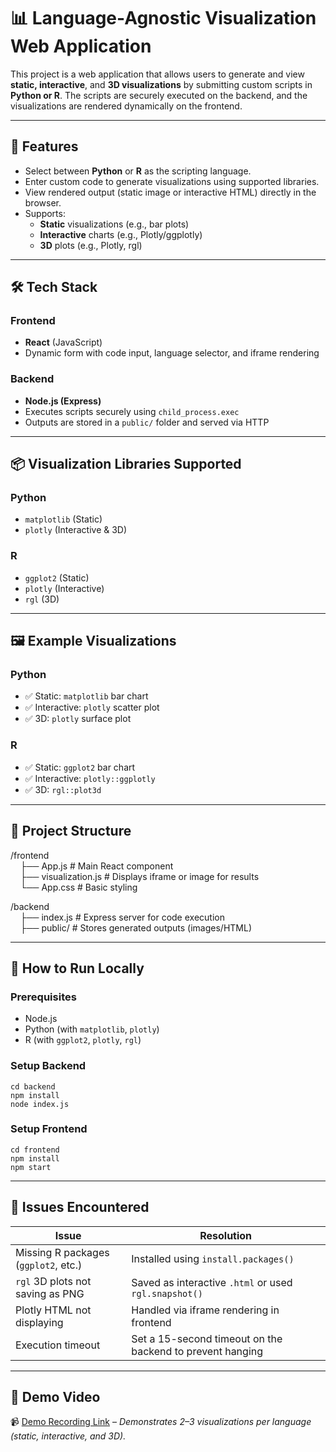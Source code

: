 # 📊 Language-Agnostic Visualization Web Application

This project is a web application that allows users to generate and view **static, interactive**, and **3D visualizations** by submitting custom scripts in **Python or R**. The scripts are securely executed on the backend, and the visualizations are rendered dynamically on the frontend.

---

## 🚀 Features

- Select between **Python** or **R** as the scripting language.
- Enter custom code to generate visualizations using supported libraries.
- View rendered output (static image or interactive HTML) directly in the browser.
- Supports:
  - **Static** visualizations (e.g., bar plots)
  - **Interactive** charts (e.g., Plotly/ggplotly)
  - **3D** plots (e.g., Plotly, rgl)

---

## 🛠 Tech Stack

### Frontend
- **React** (JavaScript)
- Dynamic form with code input, language selector, and iframe rendering

### Backend
- **Node.js (Express)**
- Executes scripts securely using `child_process.exec`
- Outputs are stored in a `public/` folder and served via HTTP

---

## 📦 Visualization Libraries Supported

### Python
- `matplotlib` (Static)
- `plotly` (Interactive & 3D)

### R
- `ggplot2` (Static)
- `plotly` (Interactive)
- `rgl` (3D)

---

## 🖼 Example Visualizations

### Python
- ✅ Static: `matplotlib` bar chart
- ✅ Interactive: `plotly` scatter plot
- ✅ 3D: `plotly` surface plot

### R
- ✅ Static: `ggplot2` bar chart
- ✅ Interactive: `plotly::ggplotly`
- ✅ 3D: `rgl::plot3d`

---

## 📂 Project Structure

/frontend<br />
&nbsp;&nbsp;&nbsp;&nbsp;├── App.js # Main React component<br />
&nbsp;&nbsp;&nbsp;&nbsp;├── visualization.js # Displays iframe or image for results<br />
&nbsp;&nbsp;&nbsp;&nbsp;└── App.css # Basic styling<br />

/backend<br />
&nbsp;&nbsp;&nbsp;&nbsp;├── index.js # Express server for code execution<br />
&nbsp;&nbsp;&nbsp;&nbsp;├── public/ # Stores generated outputs (images/HTML)<br />

---

## 🧪 How to Run Locally

### Prerequisites
- Node.js
- Python (with `matplotlib`, `plotly`)
- R (with `ggplot2`, `plotly`, `rgl`)
  
### Setup Backend

```
cd backend
npm install
node index.js
```

### Setup Frontend

```
cd frontend
npm install
npm start
```

---

## 🐞 Issues Encountered

| Issue | Resolution |
| --- | --- |
| Missing R packages (`ggplot2`, etc.) | Installed using `install.packages()` |
| `rgl` 3D plots not saving as PNG | Saved as interactive `.html` or used `rgl.snapshot()` |
| Plotly HTML not displaying | Handled via iframe rendering in frontend |
| Execution timeout | Set a 15-second timeout on the backend to prevent hanging |

---

## 🎥 Demo Video

📹 [Demo Recording Link](#) – _Demonstrates 2–3 visualizations per language (static, interactive, and 3D)._
